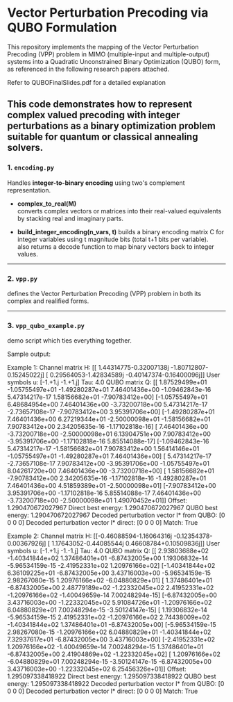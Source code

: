 # Vector Perturbation Precoding via QUBO Formulation

This repository implements the mapping of the Vector Perturbation Precoding (VPP) problem in MIMO (multiple-input and multiple-output) systems into a Quadratic Unconstrained Binary Optimization (QUBO) form, as referenced in the following research papers attached.

Refer to QUBOFinalSlides.pdf for a detailed explanation

This code demonstrates how to represent complex valued precoding with integer perturbations as a binary optimization problem suitable for quantum or classical annealing solvers.
---

### 1. `encoding.py`
Handles **integer-to-binary encoding** using two's complement representation.

- **complex_to_real(M)**  
  converts complex vectors or matrices into their real-valued equivalents by stacking real and imaginary parts.  

- **build_integer_encoding(n_vars, t)**
  builds a binary encoding matrix C for integer variables using t magnitude bits (total t+1 bits per variable).  
  also returns a decode function to map binary vectors back to integer values.  

---

### 2. `vpp.py`
defines the Vector Perturbation Precoding (VPP) problem in both its complex and realified forms.

---

### 3. `vpp_qubo_example.py`
demo script which ties everything together.




Sample output: 

Example 1: 
Channel matrix H:
 [[ 1.44314775-0.32007138j -1.80712807-0.15245022j]
 [ 0.29564053-1.42834589j -0.40147374-0.16400096j]]
User symbols u: [-1.+1.j -1.+1.j]
Tau: 4.0
QUBO matrix Q:
 [[ 1.87529499e+01 -1.05755497e+01 -1.49280287e+01  7.46401436e+00
  -1.09462843e-16  5.47314217e-17  1.58156682e+01 -7.90783412e+00]
 [-1.05755497e+01  6.48684954e+00  7.46401436e+00 -3.73200718e+00
   5.47314217e-17 -2.73657108e-17 -7.90783412e+00  3.95391706e+00]
 [-1.49280287e+01  7.46401436e+00  6.27219344e+01 -2.50000098e+01
  -1.58156682e+01  7.90783412e+00  2.34205635e-16 -1.17102818e-16]
 [ 7.46401436e+00 -3.73200718e+00 -2.50000098e+01  6.13904751e+00
   7.90783412e+00 -3.95391706e+00 -1.17102818e-16  5.85514088e-17]
 [-1.09462843e-16  5.47314217e-17 -1.58156682e+01  7.90783412e+00
   1.56414146e+01 -1.05755497e+01 -1.49280287e+01  7.46401436e+00]
 [ 5.47314217e-17 -2.73657108e-17  7.90783412e+00 -3.95391706e+00
  -1.05755497e+01  8.04261720e+00  7.46401436e+00 -3.73200718e+00]
 [ 1.58156682e+01 -7.90783412e+00  2.34205635e-16 -1.17102818e-16
  -1.49280287e+01  7.46401436e+00  4.51859389e+01 -2.50000098e+01]
 [-7.90783412e+00  3.95391706e+00 -1.17102818e-16  5.85514088e-17
   7.46401436e+00 -3.73200718e+00 -2.50000098e+01  1.49070452e+01]]
Offset: 1.290470672027967
Direct best energy: 1.290470672027967
QUBO best energy: 1.290470672027967
Decoded perturbation vector l* from QUBO: [0 0 0 0]
Decoded perturbation vector l* direct: [0 0 0 0]
Match: True


Example 2: 
Channel matrix H:
 [[-0.46088594-1.16064316j -0.12354378-0.00367926j]
 [ 1.17643052-0.44085544j  0.46608784+0.10509836j]]
User symbols u: [-1.+1.j -1.-1.j]
Tau: 4.0
QUBO matrix Q:
 [[ 2.93803688e+02 -1.40341844e+02  1.37486401e+01 -6.87432005e+00
   1.19306832e-14 -5.96534159e-15 -2.41952331e+02  1.20976166e+02]
 [-1.40341844e+02  6.36109225e+01 -6.87432005e+00  3.43716003e+00
  -5.96534159e-15  2.98267080e-15  1.20976166e+02 -6.04880829e+01]
 [ 1.37486401e+01 -6.87432005e+00  2.48779189e+02 -1.22332045e+02
   2.41952331e+02 -1.20976166e+02 -1.40049659e-14  7.00248294e-15]
 [-6.87432005e+00  3.43716003e+00 -1.22332045e+02  5.91084726e+01
  -1.20976166e+02  6.04880829e+01  7.00248294e-15 -3.50124147e-15]
 [ 1.19306832e-14 -5.96534159e-15  2.41952331e+02 -1.20976166e+02
   2.74438009e+02 -1.40341844e+02  1.37486401e+01 -6.87432005e+00]
 [-5.96534159e-15  2.98267080e-15 -1.20976166e+02  6.04880829e+01
  -1.40341844e+02  7.32937617e+01 -6.87432005e+00  3.43716003e+00]
 [-2.41952331e+02  1.20976166e+02 -1.40049659e-14  7.00248294e-15
   1.37486401e+01 -6.87432005e+00  2.41904869e+02 -1.22332045e+02]
 [ 1.20976166e+02 -6.04880829e+01  7.00248294e-15 -3.50124147e-15
  -6.87432005e+00  3.43716003e+00 -1.22332045e+02  6.25456326e+01]]
Offset: 1.295097338418922
Direct best energy: 1.295097338418922
QUBO best energy: 1.295097338418922
Decoded perturbation vector l* from QUBO: [0 0 0 0]
Decoded perturbation vector l* direct: [0 0 0 0]
Match: True
